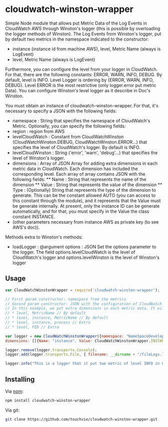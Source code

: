 # cloudwatch-winston-wrapper

Simple Node module that allows put Metric Data of the Log Events in CloudWatch AWS through Winston's logger (this is possible by overloading the logger methods of Winston). 
The Log Events from Winston's logger, put by default two metrics in the namespace indicated to the constructor:
 * instance (instance id from machine AWS), level, Metric Name (always is LogEvent)
 * level, Metric Name (always is LogEvent)

Furthermore, you can configure the level from your logger in CloudWatch. For that, there are the following constants: ERROR, WARN, INFO, DEBUG. By default, level is INFO.
  Level Logger is ordering by {ERROR, WARN, INFO, DEBUG}. Level ERROR is the most restrictive (only logger.error put metric Data). 
You can configure Winston's level logger as it describe in Doc's Winston.

You must obtain an instance of cloudwatch-winston-wrapper. For that, it's necessary  to specify a JSON with the following fields:
  * namespace : String that specifies the namespace of CloudWatch's Metric.
Optionally, you can specify the following fields:
  * region : region from AWS
  * levelCloudWatch : Constant from CloudWatchWinston (CloudWatchWinston.DEBUG, CloudWatchWinston.ERROR...) that specifies the level of CloudWatch's logger. By default is INFO.
  * levelCloudWinston : String ('error', 'warn', 'debug'...) that specifies the level of Winston's logger.
  * dimensions : Array of JSON Array for adding extra dimensions in each metric data in CloudWatch. Each dimension has included the corresponding level. Each array of array contains JSON with the following fields:
    ** Name : String that represents the name of the dimension
	** Value : String that represents the value of the dimension
	** Type : (Optionally) String that represents the type of the dimension to generate. 
	   This can be the constant allowed AUTO (you can access to this constant through the module), and it represents that the Value must be generate internally. 
	   At present, only the instance ID can be generate automatically, and for that, you must specify in the Value the class constant INSTANCE.  
  * (other parameters necessary  from instance AWS as private key (to see AWS's doc)).

Methods extra to Winston's methods:
  * loadLogger : 
      @argument options : JSON
      Set the options parameter to the logger. The field options.levelCloudWatch is the level 
      of CloudWatch's logger and options.levelWinston is the level of Winston's logger


## Usage
```javascript
var CloudWatchWinstonWrapper = require('cloudwatch-winston-wrapper');

// First param constructor: namespace from the metrics
// Second param constructor: JSON with the configuration of CloudWatch AWS (region, keys...)
// In this example, we put extra dimensions in each metric data. It will generate four dimensions for each point set in CloudWatch. That dimensions will be: 
// * level, MetricName // By default
// * level, instance, MetricName // By default
// * level, instance, process // Extra
// * level, PID // Extra

var logger = new CloudWatchWinstonWrapper({namespace: "NameSpaceDevelopment", region: "eu-west-1", levelCloudWatch: CloudWatchWinstonWrapper.DEBUG, levelWinston: 'info', 
dimensions: [[{Name: "instance", Value: CloudWatchWinstonWrapper.INSTANCE, Type: CloudWatchWinstonWrapper.AUTO}, {Name: "process", Value: "processName"}], [{Name: "PID", Value: "1024"}]] });

logger.remove(logger.transports.Console);
logger.add(logger.transports.File, { filename: __dirname + "/fileLogs.log", json: false });

logger.info("This is a logger that it put two metric of level INFO in CloudWatch, and it write this in the file 'fileLogs.log' ");

```

## Installing

Via [npm](http://github.com/isaacs/npm):

```bash
npm install cloudwatch-winston-wrapper
```

Via git:

```bash
git clone https://github.com/touchvie/cloudwatch-winston-wrapper.git
```